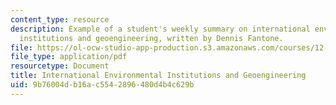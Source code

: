 ```yaml
---
content_type: resource
description: Example of a student's weekly summary on international environmental
  institutions and geoengineering, written by Dennis Fantone.
file: https://ol-ocw-studio-app-production.s3.amazonaws.com/courses/12-085-seminar-in-environmental-science-spring-2008/9b76004db16ac5542896480d4b4c629b_fantone_w12.pdf
file_type: application/pdf
resourcetype: Document
title: International Environmental Institutions and Geoengineering
uid: 9b76004d-b16a-c554-2896-480d4b4c629b
---
```


